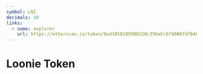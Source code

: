 ```yaml
---
symbol: LNI
decimals: 18
links:
  - name: explorer
    url: https://etherscan.io/token/0xd30581895B8320c356aFc6f80B07dfB468a65b69
---
```


# Loonie Token
